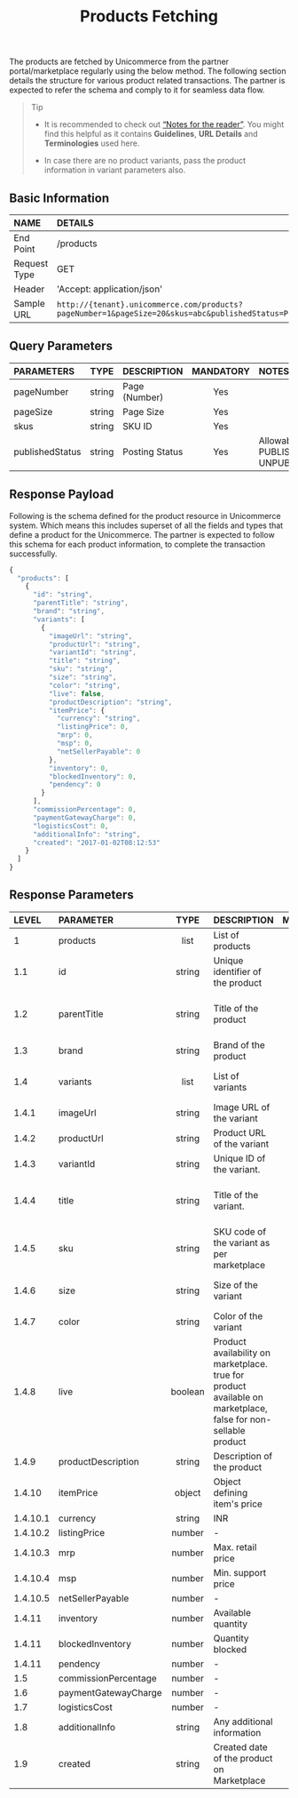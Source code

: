 ﻿---
id: getproducts
title: Products Fetching
permalink: docs/getproducts.html
---


The products are fetched by Unicommerce from the partner portal/marketplace regularly using the below method. The following section details the structure for various product related transactions. The partner is expected to refer the schema and comply to it for seamless data flow.

>Tip
>
> - It is recommended to check out [“Notes for the reader”](/docs/notes-for-reader.html). You might find this helpful as it contains **Guidelines**, **URL Details** and **Terminologies** used here.
>
> - In case there are no product variants, pass the product information in variant parameters also.

## Basic Information

| NAME             | DETAILS                                                                 | 
| :----------------| :---------------------------------------------------------------------  | 
| End Point        | /products                                                               | 
| Request Type     | GET                                                                     | 
| Header           | 'Accept: application/json'                                               | 
| Sample URL       | `http://{tenant}.unicommerce.com/products?pageNumber=1&pageSize=20&skus=abc&publishedStatus=PUBLISHED`|



## Query Parameters



|PARAMETERS     		    |TYPE      	 		    |DESCRIPTION			|MANDATORY	|NOTES	
|:----------------------|:-----------------:|:---------------|:---------:|:--------|
|pageNumber				      |string				      |Page (Number)			|Yes		    |           
|pageSize		   		      |string     		    |Page Size				|Yes		    |
|skus			  		        |string				      |SKU ID					  |Yes		    |
|publishedStatus		    |string				      |Posting Status		|Yes		    | Allowable: PUBLISHED, UNPUBLISHED       




## Response Payload

Following is the schema defined for the product resource in Unicommerce system. Which means this includes superset of all the fields and types that define a product for the Unicommerce. The partner is expected to follow this schema for each product information, to complete the transaction successfully.

```js
{
  "products": [
    {
      "id": "string",
      "parentTitle": "string",
      "brand": "string",
      "variants": [
        {
          "imageUrl": "string",
          "productUrl": "string",
          "variantId": "string",
          "title": "string",
          "sku": "string",
          "size": "string",
          "color": "string",
          "live": false,
          "productDescription": "string",
          "itemPrice": {
            "currency": "string",
            "listingPrice": 0,
            "mrp": 0,
            "msp": 0,
            "netSellerPayable": 0
          },
          "inventory": 0,
          "blockedInventory": 0,
          "pendency": 0
        }
      ],
      "commissionPercentage": 0,
      "paymentGatewayCharge": 0,
      "logisticsCost": 0,
      "additionalInfo": "string",
      "created": "2017-01-02T08:12:53"
    }
  ]
}
```

## Response Parameters
 
| LEVEL    | PARAMETER            | TYPE    | DESCRIPTION                                                                                                    | MANDATORY  | NOTES                                                        | 
|:---------|:---------------------|:-------:|:---------------------------------------------------------------------------------------------------------------|:----------:|:-------------------------------------------------------------| 
| 1        | products             | list    | List of products                                                                                               | -          | -                                                            | 
| 1.1      | id                   | string  | Unique identifier of the product                                                                               | Yes        | Eg: 79309                                                    | 
| 1.2      | parentTitle          | string  | Title of the product                                                                                           | Yes        | Eg: Cotton Double Bedsheet with 2 Pillow Covers (Blue)       | 
| 1.3      | brand                | string  | Brand of the product                                                                                           | Yes        | Eg: Bombay Dyeing                                            | 
| 1.4      | variants             | list    | List of variants                                                                                               | -          | If No variant, then add product data in variant parameters   | 
| 1.4.1    | imageUrl             | string  | Image URL of the variant                                                                                       | No         | -                                                            | 
| 1.4.2    | productUrl           | string  | Product URL of the variant                                                                                     | No         | -                                                            | 
| 1.4.3    | variantId            | string  | Unique ID of the variant.                                                                                      | Yes        | Eg: 79309                                                    | 
| 1.4.4    | title                | string  | Title of the variant.                                                                                          | Yes        | Eg: Cotton Double Size Bedsheet with 2 Pillow Covers (Green) | 
| 1.4.5    | sku                  | string  | SKU code of the variant as per marketplace                                                                     | Yes        | Eg: BD_Floral_3                                              | 
| 1.4.6    | size                 | string  | Size of the variant                                                                                            | Yes        | Format: LxBxH, Unit: mm, Eg: 60.00X40.00X2.00                | 
| 1.4.7    | color                | string  | Color of the variant                                                                                           | No         |                                                              | 
| 1.4.8    | live                 | boolean | Product availability on marketplace. true for product available on marketplace, false for non-sellable product | Yes        | Default: true                                                | 
| 1.4.9    | productDescription   | string  | Description of the product                                                                                     | No         | -                                                            | 
| 1.4.10   | itemPrice            | object  | Object defining item's price                                                                                   | -          | -                                                            | 
| 1.4.10.1 | currency             | string  | INR                                                                                                            | No         | INR                                                          | 
| 1.4.10.2 | listingPrice         | number  | -                                                                                                              | No         | -                                                            | 
| 1.4.10.3 | mrp                  | number  | Max. retail price                                                                                              | No         | -                                                            | 
| 1.4.10.4 | msp                  | number  | Min. support price                                                                                             | No         | -                                                            | 
| 1.4.10.5 | netSellerPayable     | number  | -                                                                                                              | No         | -                                                            | 
| 1.4.11   | inventory            | number  | Available quantity                                                                                             | No         | -                                                            | 
| 1.4.11   | blockedInventory     | number  | Quantity blocked                                                                                               | No         | Default: 0                                                   | 
| 1.4.11   | pendency             | number  | -                                                                                                              | No         | -                                                            | 
| 1.5      | commissionPercentage | number  | -                                                                                                              | No         | -                                                            | 
| 1.6      | paymentGatewayCharge | number  | -                                                                                                              | No         | -                                                            | 
| 1.7      | logisticsCost        | number  | -                                                                                                              | No         | -                                                            | 
| 1.8      | additionalInfo       | string  | Any additional information                                                                                     | No         | -                                                            | 
| 1.9      | created              | string  | Created date of the product on Marketplace                                                                     | No         | -                                                            | 
 
 




